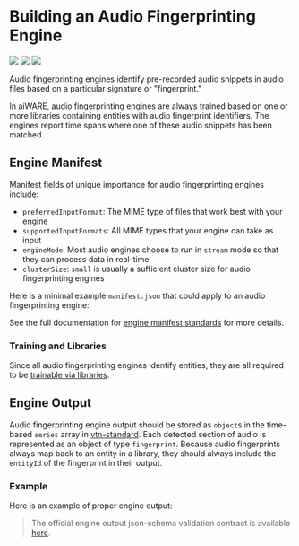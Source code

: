 # Building an Audio Fingerprinting Engine

![](badge/API/Yes/green)
![](badge/Search/Yes/green)
![](badge/UI/Partial/yellow)

Audio fingerprinting engines identify pre-recorded audio snippets in audio files based on a particular signature or "fingerprint."

In aiWARE, audio fingerprinting engines are always trained based on one or more libraries containing entities with audio fingerprint identifiers.
The engines report time spans where one of these audio snippets has been matched.

<!--TODO: Add these sections back in when we have good content for them
## Use Cases

Document use cases

## Engine Profile Creation Checklist

What goes here?  A full tutorial for creating the engine?  If so, let's :include a lot of that content

- [ ] Item 1
- [ ] Item 2

Note that library required should be checked (cuz all audio fingerprint engines are trainable)

## Engine Build Checklist

What goes here?  A full tutorial for creating the build?  If so, let's :include a lot of that content

- [ ] Item 1
- [ ] Item 2

Note that audio fingerprinting engines are typically network isolated due to requiring libraries and engine models.
-->

## Engine Manifest

Manifest fields of unique importance for audio fingerprinting engines include:

- `preferredInputFormat`: The MIME type of files that work best with your engine
- `supportedInputFormats`: All MIME types that your engine can take as input
- `engineMode`: Most audio engines choose to run in `stream` mode so that they can process data in real-time
- `clusterSize`: `small` is usually a sufficient cluster size for audio fingerprinting engines

Here is a minimal example `manifest.json` that could apply to an audio fingerprinting engine:

[](manifest.example.json ':include :type=code json')

See the full documentation for [engine manifest standards](/developer/engines/standards/engine-manifest/) for more details.

### Training and Libraries

Since all audio fingerprinting engines identify entities, they are all required to be [trainable via libraries](/developer/libraries/engines).

<!--
## Engine Input

Point to the [stream processing](/developer/engines/processing-modes/stream-processing/) docs to explain how to actually process the data and create output?
-->

## Engine Output

Audio fingerprinting engine output should be stored as `object`s in the time-based `series` array in [vtn-standard](/developer/engines/standards/engine-output/).
Each detected section of audio is represented as an object of type `fingerprint`.
Because audio fingerprints always map back to an entity in a library, they should always include the `entityId` of the fingerprint in their output.

### Example

Here is an example of proper engine output:

[](vtn-standard.example.json ':include :type=code json')

> The official engine output json-schema validation contract is available
[here](/schemas/vtn-standard/audio-fingerprint.json ':ignore').

<!--TODO: Include info on logging, etc.?  This would be global to all.-->
